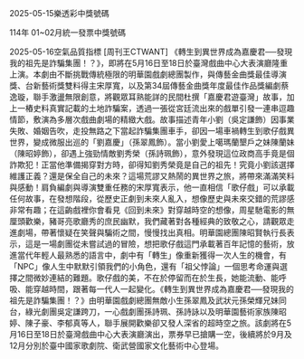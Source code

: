 
2025-05-15樂透彩中獎號碼

                                
114年 01~02月統一發票中獎號碼
                             
2025-05-16空氣品質指標
                              [周刊王CTWANT] 《轉生到異世界成為嘉慶君──發現我的祖先是詐騙集團！？》，即將在5月16日至18日於臺灣戲曲中心大表演廳隆重上演。本劇由不斷挑戰傳統極限的明華園戲劇總團製作，與傳藝金曲獎最佳導演獎、台新藝術獎雙料得主宋厚寬，以及第34屆傳藝金曲獎年度最佳作品獎編劇蔡逸璇，聯手激盪無限創意，將觀眾耳熟能詳的民間杜撰「嘉慶君遊臺灣」故事，加上一樁史料真實記載的土地詐騙案，透過一張從宮廷流出來的戲單引發一連串逗趣情節，敷演為多層次戲曲劇場的精緻大戲。故事描述青年小劉（吳定謙飾）因事業失敗、婚姻告吹，走投無路之下當起詐騙集團車手，卻因一場車禍轉生到歌仔戲異世界，變成微服出巡的「劉嘉慶」（孫翠鳳飾）。當小劉愛上噶瑪蘭墾戶之妹陳蘭妹（陳昭婷飾），卻遇上強勁情敵劉秀榮（孫詩珮飾），意外發現這位政商高手竟是個詐欺犯！正當他準備揭穿對方時，卻得知劉秀榮竟是自己的祖先！究竟小劉該選擇維護正義？還是保全自己的未來？這場荒謬又熱鬧的異世界之旅，將帶來滿滿笑料與感動！肩負編劇與導演雙重任務的宋厚寬表示，他一直相信「歌仔戲」可以承載任何故事，在發想階段，從歷史正劇到未來人亂入，想像歷史與未來交錯的荒謬感非常有趣；在這齣戲裡你會看見《回到未來》對穿越時空的想像，周星馳電影的無厘頭歡樂，豬哥亮歌廳秀的庶民幽默，我們藏著對各種經典的致敬之心，請觀眾走進劇場，帶著懷疑在笑聲與騙術之間，慢慢找出真相。明華園總團陳昭賢執行長表示，這是一場劇團從未嘗試過的冒險，想把歌仔戲這門承載著百年記憶的藝術，放進當代年輕人最熟悉的語言中，劇中有「轉生」像重新獲得一次人生的機會，有「NPC」像人生中默默引領我們的小角色，還有「祖父悖論」一個思考命運與選擇之間微妙連結的難題。歌仔戲的美，不在於停留而在於生長，她能流動、能呼吸、能穿越時間，跟著每一代人一起變化。《轉生到異世界成為嘉慶君──發現我的祖先是詐騙集團！？》由明華園戲劇總團無敵小生孫翠鳳及武狀元孫榮輝兄妹同台，綠光劇團吳定謙跨刀，一心戲劇團孫詩珮、孫詩詠以及明華園藝術家族陳昭婷、陳子豪、李郁真等人，聯手展開歡樂卻又發人深省的超時空之旅。該劇將在5月16日至18日於臺灣戲曲中心大表演廳演出，票券早已搶購一空，後續將於9月及12月分別於臺中國家歌劇院、衛武營國家文化藝術中心登場。